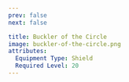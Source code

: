 ```yaml
---
prev: false
next: false

title: Buckler of the Circle
image: buckler-of-the-circle.png
attributes:
  Equipment Type: Shield
  Required Level: 20
---
```


<MyItemComponent :item=$frontmatter />

